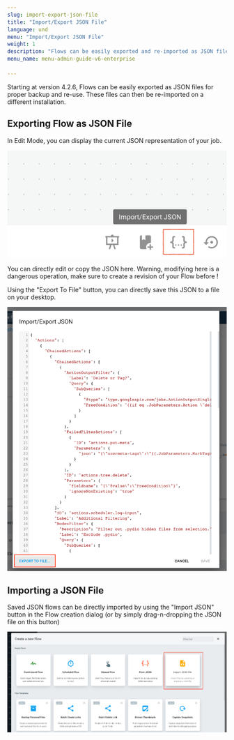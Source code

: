 ```yaml
---
slug: import-export-json-file
title: "Import/Export JSON File"
language: und
menu: "Import/Export JSON File"
weight: 1
description: "Flows can be easily exported and re-imported as JSON files."
menu_name: menu-admin-guide-v6-enterprise

---
```

Starting at version 4.2.6, Flows can be easily exported as JSON files for proper backup and re-use. These files can then be re-imported on a different installation.

## Exporting Flow as JSON File

In Edit Mode, you can display the current JSON representation of your job.

![](../../images/0_overview/job-editor-button-json.png)

You can directly edit or copy the JSON here. Warning, modifying here is a dangerous operation, make sure to create a revision of your Flow before ! 

Using the "Export To File" button, you can directly save this JSON to a file on your desktop.

![](../../images/0_overview/job-editor-button-json-export.png)

## Importing a JSON File

Saved JSON flows can be directly imported by using the "Import JSON" button in the Flow creation dialog (or by simply drag-n-dropping the JSON file on this button)

![](../../images/0_overview/job-editor-button-json-import.png)